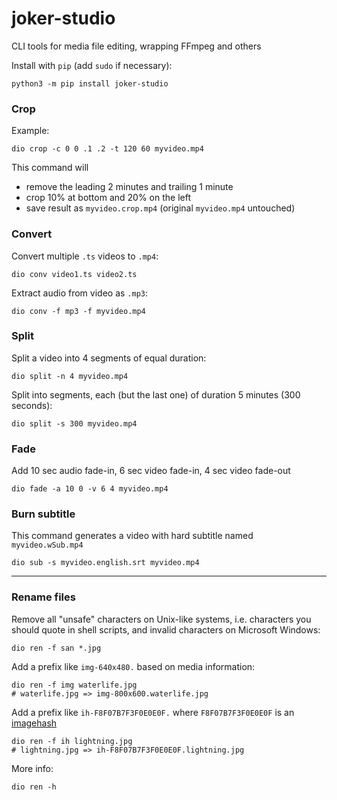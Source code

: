 joker-studio
============

CLI tools for media file editing, wrapping FFmpeg and others

Install with `pip` (add `sudo` if necessary):

    python3 -m pip install joker-studio


### Crop

Example:

    dio crop -c 0 0 .1 .2 -t 120 60 myvideo.mp4

This command will
* remove the leading 2 minutes and trailing 1 minute
* crop 10% at bottom and 20% on the left
* save result as `myvideo.crop.mp4` (original `myvideo.mp4` untouched)


### Convert

Convert multiple `.ts` videos to `.mp4`:

    dio conv video1.ts video2.ts

Extract audio from video as `.mp3`:

    dio conv -f mp3 -f myvideo.mp4


### Split

Split a video into 4 segments of equal duration:

    dio split -n 4 myvideo.mp4

Split into segments, each (but the last one) of duration 5 minutes (300 seconds):

    dio split -s 300 myvideo.mp4
    
    
### Fade 

Add 10 sec audio fade-in, 6 sec video fade-in, 4 sec video fade-out

    dio fade -a 10 0 -v 6 4 myvideo.mp4


### Burn subtitle

This command generates a video with hard subtitle named `myvideo.wSub.mp4`

    dio sub -s myvideo.english.srt myvideo.mp4
      
      
--------------------------------------------------------------


### Rename files

Remove all "unsafe" characters on Unix-like systems, i.e. characters you should quote in shell scripts,
and invalid characters on Microsoft Windows:

    dio ren -f san *.jpg
    
Add a prefix like `img-640x480.` based on media information:

    dio ren -f img waterlife.jpg
    # waterlife.jpg => img-800x600.waterlife.jpg

Add a prefix like `ih-F8F07B7F3F0E0E0F.` where `F8F07B7F3F0E0E0F` is an [imagehash](https://github.com/JohannesBuchner/imagehash)

    dio ren -f ih lightning.jpg
    # lightning.jpg => ih-F8F07B7F3F0E0E0F.lightning.jpg 
    
More info:
    
    dio ren -h 
